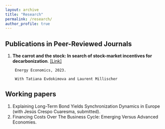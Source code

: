```yaml
---
layout: archive
title: "Research"
permalink: /research/
author_profile: true
---
```


## Publications in Peer-Reviewed Journals 

1. **The carrot and the stock: In search of stock-market incentives for decarbonization**. [[Link]](https://www.sciencedirect.com/science/article/pii/S0140988323001135)
		
		Energy Economics, 2023. 
		
		With Tatiana Evdokimova and Laurent Millischer


## Working papers

1. Explaining Long-Term Bond Yields Synchronization Dynamics in Europe (with Jesús Crespo Cuaresma, submitted). 
2. Financing Costs Over The Business Cycle: Emerging Versus Advanced Economies. 


